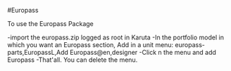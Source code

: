 #Europass

To use the Europass Package

-import the europass.zip logged as root in Karuta
-In the portfolio model in which you want an Europass section, Add in a unit menu: europass-parts,EuropassL,Add Europass@en,designer
-Click n the menu and add Europass
-That'all. You can delete the menu.